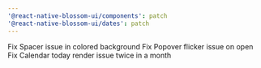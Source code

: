 ```yaml
---
'@react-native-blossom-ui/components': patch
'@react-native-blossom-ui/dates': patch
---
```


Fix Spacer issue in colored background
Fix Popover flicker issue on open
Fix Calendar today render issue twice in a month

